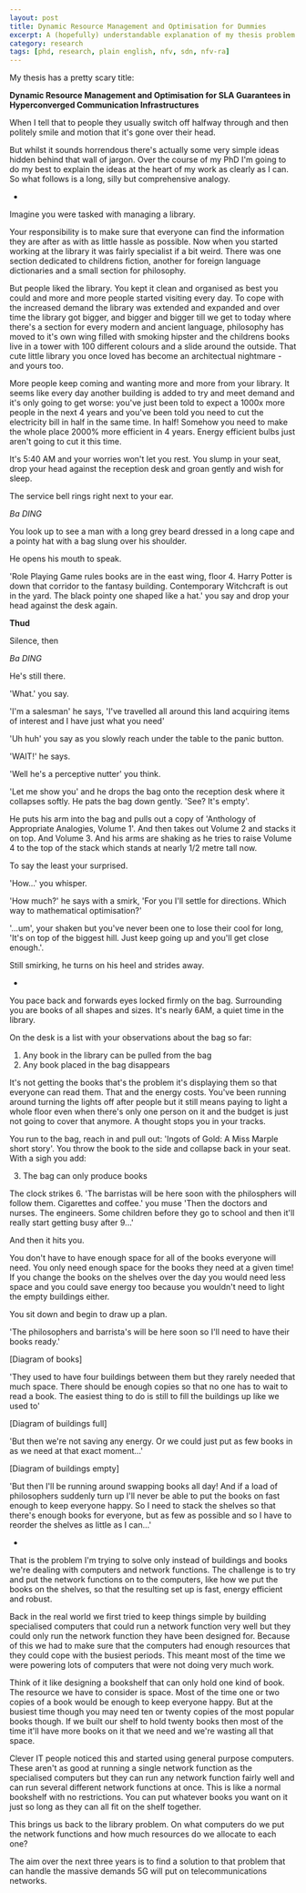 ```yaml
---
layout: post
title: Dynamic Resource Management and Optimisation for Dummies
excerpt: A (hopefully) understandable explanation of my thesis problem
category: research
tags: [phd, research, plain english, nfv, sdn, nfv-ra]
---
```


My thesis has a pretty scary title:

<b>Dynamic Resource Management and Optimisation for SLA Guarantees in Hyperconverged Communication Infrastructures</b>

When I tell that to people they usually switch off halfway through and then politely smile and motion that it's gone over their head.

But whilst it sounds horrendous there's actually some very simple ideas hidden behind that wall of jargon. Over the course of my PhD I'm going to do my best to explain the ideas at the heart of my work as clearly as I can. So what follows is a long, silly but comprehensive analogy.

-

Imagine you were tasked with managing a library.

Your responsibility is to make sure that everyone can find the information they are after as with as little hassle as possible. Now when you started working at the library it was fairly specialist if a bit weird. There was one section dedicated to childrens fiction, another for foreign language dictionaries and a small section for philosophy. 

But people liked the library. You kept it clean and organised as best you could and more and more people started visiting every day. To cope with the increased demand the library was extended and expanded and over time the library got bigger, and bigger and bigger till we get to today where there's a section for every modern and ancient language, philosophy has moved to it's own wing filled with smoking hipster and the childrens books live in a tower with 100 different colours and a slide around the outside. That cute little library you once loved has become an architectual nightmare - and yours too.

More people keep coming and wanting more and more from your library. It seems like every day another building is added to try and meet demand and it's only going to get worse: you've just been told to expect a 1000x more people in the next 4 years and you've been told you need to cut the electricity bill in half in the same time. In half! Somehow you need to make the whole place 2000% more efficient in 4 years. Energy efficient bulbs just aren't going to cut it this time. 

It's 5:40 AM and your worries won't let you rest. You slump in your seat, drop your head against the reception desk and groan gently and wish for sleep.

The service bell rings right next to your ear.

*Ba DING*

You look up to see a man with a long grey beard dressed in a long cape and a pointy hat with a bag slung over his shoulder.

He opens his mouth to speak.

'Role Playing Game rules books are in the east wing, floor 4. Harry Potter is down that corridor to the fantasy building. Contemporary Witchcraft is out in the yard. The black pointy one shaped like a hat.' you say and drop your head against the desk again. 

**Thud**

Silence, then

*Ba DING*

He's still there.

'What.' you say.

'I'm a salesman' he says, 'I've travelled all around this land acquiring items of interest and I have just what you need'

'Uh huh' you say as you slowly reach under the table to the panic button.

'WAIT!' he says. 

'Well he's a perceptive nutter' you think.

'Let me show you' and he drops the bag onto the reception desk where it collapses softly. He pats the bag down gently. 'See? It's empty'.

He puts his arm into the bag and pulls out a copy of 'Anthology of Appropriate Analogies, Volume 1'. And then takes out Volume 2 and stacks it on top. And Volume 3. And his arms are shaking as he tries to raise Volume 4 to the top of the stack which stands at nearly 1/2 metre tall now.

To say the least your surprised.

'How...' you whisper.

'How much?' he says with a smirk, 'For you I'll settle for directions. Which way to mathematical optimisation?'

'...um', your shaken but you've never been one to lose their cool for long, 'It's on top of the biggest hill. Just keep going up and you'll get close enough.'.

Still smirking, he turns on his heel and strides away.

-

You pace back and forwards eyes locked firmly on the bag. Surrounding you are books of all shapes and sizes. It's nearly 6AM, a quiet time in the library.

On the desk is a list with your observations about the bag so far:

1. Any book in the library can be pulled from the bag 
2. Any book placed in the bag disappears

It's not getting the books that's the problem it's displaying them so that everyone can read them. That and the energy costs. You've been running around turning the lights off after people but it still means paying to light a whole floor even when there's only one person on it and the budget is just not going to cover that anymore. A thought stops you in your tracks.

You run to the bag, reach in and pull out: 'Ingots of Gold: A Miss Marple short story'. You throw the book to the side and collapse back in your seat. With a sigh you add:

3. The bag can only produce books

The clock strikes 6. 'The barristas will be here soon with the philosphers will follow them. Cigarettes and coffee.' you muse 'Then the doctors and nurses. The engineers. Some children before they go to school and then it'll really start getting busy after 9...'

And then it hits you.

You don't have to have enough space for all of the books everyone will need. You only need enough space for the books they need at a given time! If you change the books on the shelves over the day you would need less space and you could save energy too because you wouldn't need to light the empty buildings either.

You sit down and begin to draw up a plan.

'The philosophers and barrista's will be here soon so I'll need to have their books ready.'

[Diagram of books]

'They used to have four buildings between them but they rarely needed that much space. There should be enough copies so that no one has to wait to read a book. The easiest thing to do is still to fill the buildings up like we used to'

[Diagram of buildings full]

'But then we're not saving any energy. Or we could just put as few books in as we need at that exact moment...'

[Diagram of buildings empty]

'But then I'll be running around swapping books all day! And if a load of philosophers suddenly turn up I'll never be able to put the books on fast enough to keep everyone happy. So I need to stack the shelves so that there's enough books for everyone, but as few as possible and so I have to reorder the shelves as little as I can...'

-

That is the problem I'm trying to solve only instead of buildings and books we're dealing with computers and network functions. The challenge is to try and put the network functions on to the computers, like how we put the books on the shelves, so that the resulting set up is fast, energy efficient and robust.

Back in the real world we first tried to keep things simple by building specialised computers that could run a network function very well but they could only run the network function they have been designed for. Because of this we had to make sure that the computers had enough resources that they could cope with the busiest periods. This meant most of the time we were powering lots of computers that were not doing very much work.

Think of it like designing a bookshelf that can only hold one kind of book. The resource we have to consider is space. Most of the time one or two copies of a book would be enough to keep everyone happy. But at the busiest time though you may need ten or twenty copies of the most popular books though. If we built our shelf to hold twenty books then most of the time it'll have more books on it that we need and we're wasting all that space.

Clever IT people noticed this and started using general purpose computers. These aren't as good at running a single network function as the specialised computers but they can run any network function fairly well and can run several different network functions at once. This is like a normal bookshelf with no restrictions. You can put whatever books you want on it just so long as they can all fit on the shelf together.

This brings us back to the library problem. On what computers do we put the network functions and how much resources do we allocate to each one?

The aim over the next three years is to find a solution to that problem that can handle the massive demands 5G will put on telecommunications networks. 